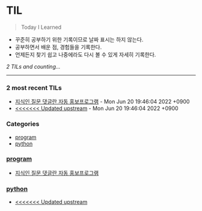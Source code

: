 # TIL
> Today I Learned

- 꾸준히 공부하기 위한 기록이므로 날짜 표시는 하지 않는다.
- 공부하면서 배운 점, 경험들을 기록한다.
- 언제든지 찾기 쉽고 나중에라도 다시 볼 수 있게 자세히 기록한다.


_2 TILs and counting..._

---

### 2 most recent TILs

- [지식인 질문 댓글란 자동 홍보프로그램](program/auto_PR.md) - Mon Jun 20 19:46:04 2022 +0900
- [<<<<<<< Updated upstream](python/format함수.md) - Mon Jun 20 19:46:04 2022 +0900

### Categories

- [program](#program)
- [python](#python)

### [program](#program)
- [지식인 질문 댓글란 자동 홍보프로그램](program/auto_PR.md)

### [python](#python)
- [<<<<<<< Updated upstream](python/format함수.md)

[1]: https://simonwillison.net/2020/Apr/20/self-rewriting-readme/
[2]: https://github.com/jbranchaud/til

